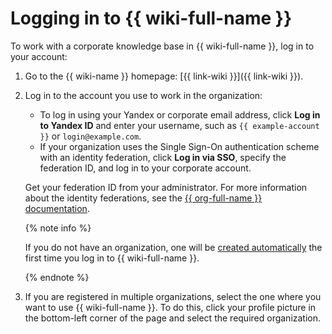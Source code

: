 # Logging in to {{ wiki-full-name }}

To work with a corporate knowledge base in {{ wiki-full-name }}, log in to your account:

1. Go to the {{ wiki-name }} homepage: [{{ link-wiki }}]({{ link-wiki }}).

1. Log in to the account you use to work in the organization:

   - To log in using your Yandex or corporate email address, click **Log in to Yandex ID** and enter your username, such as `{{ example-account }}` or `login@example.com`.
   - If your organization uses the Single Sign-On authentication scheme with an identity federation, click **Log in via SSO**, specify the federation ID, and log in to your corporate account.

   Get your federation ID from your administrator. For more information about the identity federations, see the [{{ org-full-name }} documentation](../organization/add-federation.md).

   {% note info %}

   If you do not have an organization, one will be [created automatically](enable-wiki.md) the first time you log in to {{ wiki-full-name }}.

   {% endnote %}

1. If you are registered in multiple organizations, select the one where you want to use {{ wiki-full-name }}. To do this, click your profile picture in the bottom-left corner of the page and select the required organization.